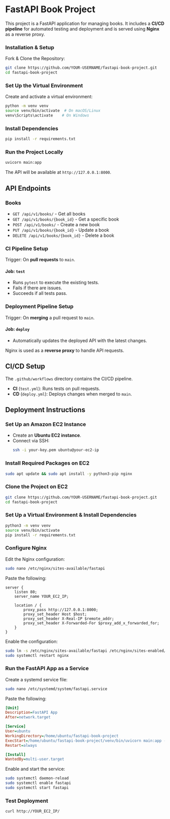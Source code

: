 # FastAPI Book Project

This project is a FastAPI application for managing books. It includes a **CI/CD pipeline** for automated testing and deployment and is served using **Nginx** as a reverse proxy.


### Installation & Setup
Fork & Clone the Repository:
```bash
git clone https://github.com/YOUR-USERNAME/fastapi-book-project.git
cd fastapi-book-project
```

### Set Up the Virtual Environment
Create and activate a virtual environment:
```bash
python -m venv venv
source venv/bin/activate  # On macOS/Linux
venv\Scripts\activate    # On Windows
```

### Install Dependencies
```bash
pip install -r requirements.txt
```

### Run the Project Locally
```bash
uvicorn main:app
```
The API will be available at `http://127.0.0.1:8000`.

## API Endpoints

### Books

- `GET /api/v1/books/` - Get all books
- `GET /api/v1/books/{book_id}` - Get a specific book
- `POST /api/v1/books/` - Create a new book
- `PUT /api/v1/books/{book_id}` - Update a book
- `DELETE /api/v1/books/{book_id}` - Delete a book

### CI Pipeline Setup
Trigger: On **pull requests** to `main`.
#### Job: `test`
- Runs `pytest` to execute the existing tests.
- Fails if there are issues.
- Succeeds if all tests pass.

### Deployment Pipeline Setup
Trigger: On **merging** a pull request to `main`.
#### Job: `deploy`
- Automatically updates the deployed API with the latest changes.


Nginx is used as a **reverse proxy** to handle API requests.


## CI/CD Setup
The `.github/workflows` directory contains the CI/CD pipeline.
- **CI** (`test.yml`): Runs tests on pull requests.
- **CD** (`deploy.yml`): Deploys changes when merged to `main`.

## Deployment Instructions
###  Set Up an Amazon EC2 Instance
- Create an **Ubuntu EC2 instance**.
- Connect via SSH:
  ```bash
  ssh -i your-key.pem ubuntu@your-ec2-ip
  ```

### Install Required Packages on EC2
```bash
sudo apt update && sudo apt install -y python3-pip nginx
```

### Clone the Project on EC2
```bash
git clone https://github.com/YOUR-USERNAME/fastapi-book-project.git
cd fastapi-book-project
```

### Set Up a Virtual Environment & Install Dependencies
```bash
python3 -m venv venv
source venv/bin/activate
pip install -r requirements.txt
```

### Configure Nginx
Edit the Nginx configuration:
```bash
sudo nano /etc/nginx/sites-available/fastapi
```
Paste the following:
```nginx
server {
    listen 80;
    server_name YOUR_EC2_IP;

    location / {
        proxy_pass http://127.0.0.1:8000;
        proxy_set_header Host $host;
        proxy_set_header X-Real-IP $remote_addr;
        proxy_set_header X-Forwarded-For $proxy_add_x_forwarded_for;
    }
}
```
Enable the configuration:
```bash
sudo ln -s /etc/nginx/sites-available/fastapi /etc/nginx/sites-enabled/
sudo systemctl restart nginx
```

### Run the FastAPI App as a Service
Create a systemd service file:
```bash
sudo nano /etc/systemd/system/fastapi.service
```
Paste the following:
```ini
[Unit]
Description=FastAPI App
After=network.target

[Service]
User=ubuntu
WorkingDirectory=/home/ubuntu/fastapi-book-project
ExecStart=/home/ubuntu/fastapi-book-project/venv/bin/uvicorn main:app --host 0.0.0.0 --port 8000
Restart=always

[Install]
WantedBy=multi-user.target
```
Enable and start the service:
```bash
sudo systemctl daemon-reload
sudo systemctl enable fastapi
sudo systemctl start fastapi
```

### Test Deployment
```bash
curl http://YOUR_EC2_IP/
```